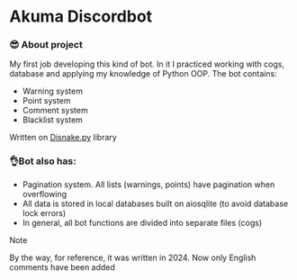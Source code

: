 # Akuma Discordbot
### 😎 About project
My first job developing this kind of bot. In it I practiced working with cogs, database and applying my knowledge of Python OOP. The bot contains:
- Warning system
- Point system
- Comment system
- Blacklist system
  
Written on [Disnake.py](https://github.com/DisnakeDev/disnake) library

### 👌Bot also has:
- Pagination system. All lists (warnings, points) have pagination when overflowing
- All data is stored in local databases built on aiosqlite (to avoid database lock errors)
- In general, all bot functions are divided into separate files (cogs)

> [!NOTE]
> By the way, for reference, it was written in 2024. Now only English comments have been added